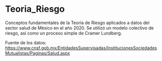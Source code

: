 # Teoria_Riesgo
Conceptos fundamentales de la Teoría de Riesgo aplicados  a datos del sector salud de México en el año 2020. Se utilizó un modelo colectivo de riesgo, así como un proceso simple de Cramer Lundberg. 

Fuente de los datos:
https://www.cnsf.gob.mx/EntidadesSupervisadas/InstitucionesSociedadesMutualistas/Paginas/Salud.aspx
